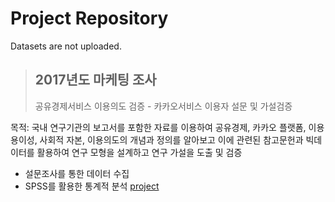 # Project Repository
Datasets are not uploaded.


> ## 2017년도 마케팅 조사
> 공유경제서비스 이용의도 검증 - 카카오서비스 이용자 설문 및 가설검증

목적: 국내 연구기관의 보고서를 포함한 자료를 이용하여 공유경제, 카카오 플랫폼, 이용 용이성, 사회적 자본, 이용의도의 개념과 정의를 알아보고 이에 관련된 참고문헌과 빅데이터를 활용하여 연구 모형을 설계하고 연구 가설을 도출 및 검증
 - 설문조사를 통한 데이터 수집
 - SPSS를 활용한 통계적 분석
[project](https://github.com/KKang-minji/Project/tree/main/2017%EB%85%84%20%EB%A7%88%EC%BC%80%ED%8C%85%20%EC%A1%B0%EC%82%AC "마케팅조사")
